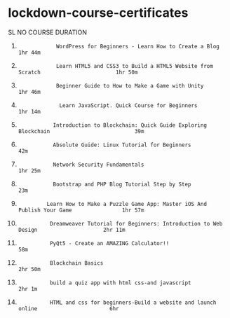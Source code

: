 # lockdown-course-certificates
SL NO                                               COURSE                                               DURATION
1.                 WordPress for Beginners - Learn How to Create a Blog                              1hr 44m
2.                 Learn HTML5 and CSS3 to Build a HTML5 Website from Scratch                        1hr 50m            
3.                 Beginner Guide to How to Make a Game with Unity                                   1hr 46m
4.                  Learn JavaScript. Quick Course for Beginners                                     1hr 14m
5.                Introduction to Blockchain: Quick Guide Exploring Blockchain                           39m
6.                Absolute Guide: Linux Tutorial for Beginners                                           42m
7.                Network Security Fundamentals                                                      1hr 25m
8.                Bootstrap and PHP Blog Tutorial Step by Step                                           23m
9.              Learn How to Make a Puzzle Game App: Master iOS And Publish Your Game                1hr 57m
10.               Dreamweaver Tutorial for Beginners: Introduction to Web Design                     2hr 11m
11.               PyQt5 - Create an AMAZING Calculator!!                                                 58m
12.               Blockchain Basics                                                                  2hr 50m
13.               build a quiz app with html css-and javascript                                      2hr 1m
14.               HTML and css for beginners-Build a website and launch online                       6hr


